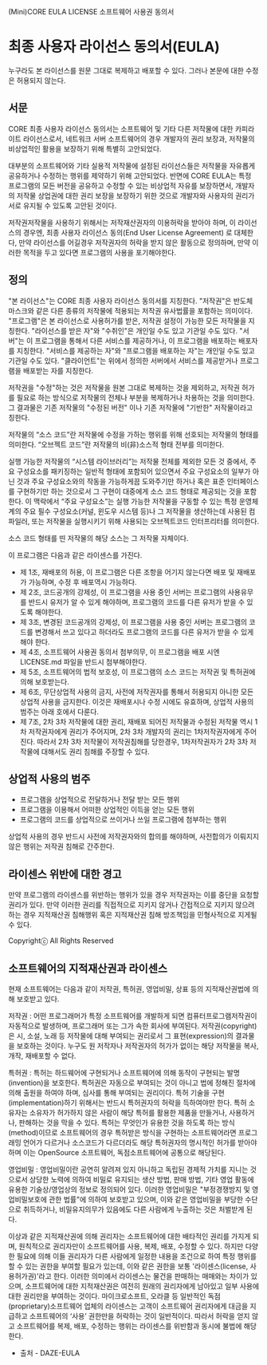 ﻿(Mini)CORE EULA LICENSE
소프트웨어 사용권 동의서

최종 사용자 라이선스 동의서(EULA)
=================
누구라도 본 라이선스를 원문 그대로 복제하고 배포할 수 있다. 그러나 본문에 대한 수정은 허용되지 않는다.

서문
----------------------------------
CORE 최종 사용자 라이선스 동의서는 소프트웨어 및 기타 다른 저작물에 대한 카피라이트 라이선스로서, 네트워크 서버 소프트웨어의 경우 개발자의 권리 보장과, 저작물의 비상업적인 활용을 보장하기 위해 특별히 고안되었다.

대부분의 소프트웨어와 기타 실용적 저작물에 설정된 라이선스들은 저작물을 자유롭게 공유하거나 수정하는 행위를 제약하기 위해 고안되었다. 반면에 CORE EULA는 특정 프로그램의 모든 버전을 공유하고 수정할 수 있는 비상업적 자유를 보장하면서, 개발자의 저작물 상업권에 대한 권리 보장을 보장하기 위한 것으로 개발자와 사용자의 권리가 서로 유지될 수 있도록 고안된 것이다.

저작권저작물을 사용하기 위해서는 저작재산권자의 이용허락을 받아야 하며, 이 라이선스의 경우엔, 최종 사용자 라이선스 동의(End User License Agreement) 로 대체한다, 만약 라이선스를 어길경우 저작권자의 허락을 받지 않은 활동으로 정의하며, 만약 이러한 목적을 두고 있다면 프로그램의 사용을 포기해야한다.


정의
----------------------------------
"본 라이선스"는 CORE 최종 사용자 라이선스 동의서를 지칭한다.
"저작권"은 반도체 마스크와 같은 다른 종류의 저작물에 적용되는 저작권 유사법률을 포함하는 의미이다.
"프로그램"은 본 라이선스로 사용허가를 받은, 저작권 설정이 가능한 모든 저작물을 지칭한다. "라이선스를 받은 자"와 "수취인"은 개인일 수도 있고 기관일 수도 있다.
"서버"는 이 프로그램을 통해서 다른 서비스를 제공하거나, 이 프로그램을 배포하는 배포자를 지칭한다. "서비스를 제공하는 자"와 "프로그램을 배포하는 자"는 개인일 수도 있고 기관일 수도 있다.
"클라이언트"는 위에서 정의한 서버에서 서비스를 제공받거나 프로그램을 배포받는 자를 지칭한다.

저작권을 "수정"하는 것은 저작물을 원본 그대로 복제하는 것을 제외하고, 저작권 허가를 필요로 하는 방식으로 저작물의 전체나 부분을 복제하거나 차용하는 것을 의미한다. 그 결과물은 기존 저작물의 "수정된 버전" 이나 기존 저작물에 "기반한" 저작물이라고 칭한다.

저작물의 “소스 코드”란 저작물에 수정을 가하는 행위를 위해 선호되는 저작물의 형태를 의미한다. “오브젝트 코드”란 저작물의 비(非)소스적 형태 전부를 의미한다.

실행 가능한 저작물의 “시스템 라이브러리”는 저작물 전체를 제외한 모든 것 중에서, 주요 구성요소를 패키징하는 일반적 형태에 포함되어 있으면서 주요 구성요소의 일부가 아닌 것과 주요 구성요소와의 작동을 가능하게끔 도와주기만 하거나 혹은 표준 인터페이스를 구현하기만 하는 것으로서 그 구현이 대중에게 소스 코드 형태로 제공되는 것을 포함한다. 이 맥락에서 “주요 구성요소”는 실행 가능한 저작물을 구동할 수 있는 특정 운영체계의 주요 필수 구성요소(커널, 윈도우 시스템 등)나 그 저작물을 생산하는데 사용된 컴파일러, 또는 저작물을 실행시키기 위해 사용되는 오브젝트코드 인터프리터를 의미한다.

소스 코드 형태를 띤 저작물의 해당 소스는 그 저작물 자체이다.


이 프로그램은  다음과 같은 라이센스를 가진다.

- 제 1조, 재배포의 허용, 이 프로그램은 다른 조항을 어기지 않는다면 배포 및 재배포가 가능하며, 수정 후 배포역시 가능하다.
- 제 2조, 코드공개의 강제성, 이 프로그램을 사용 중인 서버는 프로그램의 사용유무를 반드시 유저가 알 수 있게 해야하며, 프로그램의 코드를 다른 유저가 받을 수 있도록 해야한다.
- 제 3조, 변경된 코드공개의 강제성,  이 프로그램을 사용 중인 서버는 프로그램의 코드를 변경해서 쓰고 있다고 하더라도 프로그램의 코드를 다른 유저가 받을 수 있게 해야 한다.
- 제 4조, 소프트웨어 사용권 동의서 첨부의무, 이 프로그램을 배포 시엔 LICENSE.md 파일을 반드시 첨부해야한다.
- 제 5조, 소프트웨어의 법적 보호성, 이 프로그램의 소스 코드는 저작권 및 특허권에 의해 보호받는다.
- 제 6조, 무단상업적 사용의 금지, 사전에 저작권자를 통해서 허용되지 아니한 모든 상업적 사용을 금지한다. 이것은 재배포시나 수정 시에도 유효하며, 상업적 사용의 범주는 아래 호에서 다룬다.
- 제 7조, 2차 3차 저작물에 대한 권리, 재배포 되어진 저작물과 수정된 저작물 역시 1차 저작권자에게 권리가 주어지며, 2차 3차 개발자의 권리는 1차저작권자에게 주어진다. 따라서 2차 3차 저작물이 저작권침해를 당한경우, 1차저작권자가 2차 3차 저작물에 대해서도 권리 침해를 주장할 수 있다.

상업적 사용의 범주
----------------------------------
- 프로그램을 상업적으로 전달하거나 전달 받는 모든 행위
- 프로그램을 이용해서 어떠한 상업적인 이득을 얻는 모든 행위
- 프로그램의 코드를 상업적으로 쓰이거나 쓰일 프로그램에 첨부하는 행위

상업적 사용의 경우 반드시 사전에 저작권자와의 합의를 해야하며, 사전합의가 이뤄지지 않은 행위는 저작권 침해로 간주한다.

라이센스 위반에 대한 경고
----------------------------------
만약 프로그램의 라이센스를 위반하는 행위가 있을 경우 저작권자는 이를 중단을 요청할 권리가 있다. 만약 이러한 권리를 직접적으로 지키지 않거나 간접적으로 지키지 않으려 하는 경우 지적재산권 침해행위 혹은 지적재산권 침해 방조책임을 민형사적으로 지게될 수 있다.

Copyrightⓒ All Rights Reserved

소프트웨어의 지적재산권과 라이센스
----------------------------------
현재 소프트웨어는 다음과 같이 저작권, 특허권, 영업비밀, 상표 등의 지적재산권법에 의해 보호받고 있다.

저작권 : 어떤 프로그래머가 특정 소프트웨어를 개발하게 되면 컴퓨터프로그램저작권이 자동적으로 발생하며, 프로그래머 또는 그가 속한 회사에 부여된다. 저작권(copyright)은 시, 소설, 노래 등 저작물에 대해 부여되는 권리로서 그 표현(expression)의 결과물을 보호하는 것이다. 누구도 원 저작자나 저작권자의 허가가 없이는 해당 저작물을 복사, 개작, 재배포할 수 없다. 

특허권 : 특허는 하드웨어에 구현되거나 소프트웨어에 의해 동작이 구현되는 발명(invention)을 보호한다. 특허권은 자동으로 부여되는 것이 아니고 법에 정해진 절차에 의해 출원을 하여야 하며, 심사를 통해 부여되는 권리이다. 특허 기술을 구현(implementation)하기 위해서는 반드시 특허권자의 허락을 득하여야만 한다. 특허 소유자는 소유자가 허가하지 않은 사람이 해당 특허를 활용한 제품을 만들거나, 사용하거나, 판해하는 것을 막을 수 있다. 특허는 무엇인가 유용한 것을 하도록 하는 방식(method)이므로 소프트웨어의 경우 특허받은 방식을 구현하는 소프트웨어라면 프로그래밍 언어가 다르거나 소스코드가 다르더라도 해당 특허권자의 명시적인 허가를 받아야 하며 이는 OpenSource 소프트웨어, 독점소프트웨어에 공통으로 해당된다. 

영업비밀 : 영업비밀이란 공연히 알려져 있지 아니하고 독립된 경제적 가치를 지니는 것으로서 상당한 노력에 의하여 비밀로 유지되는 생산 방법, 판매 방법, 기타 영업 활동에 유용한 기술상/영업상의 정보로 정의되어 있다. 이러한 영업비밀은 "부정경쟁방지 및 영업비밀보호에 관한 법률"에 의하여 보호받고 있으며, 이와 같은 영업비밀을 부당한 수단으로 취득하거나, 비밀유지의무가 있음에도 다른 사람에게 누출하는 것은 처벌받게 된다. 

이상과 같은 지적재산권에 의해 권리자는 소프트웨어에 대한 배타적인 권리를 가지게 되며, 원칙적으로 권리자만이 소프트웨어를 사용, 복제, 배포, 수정할 수 있다. 하지만 다양한 필요에 의해 이들 권리자가 다른 사람에게 일정한 내용을 조건으로 하여 특정 행위를 할 수 있는 권한을 부여할 필요가 있는데, 이와 같은 권한을 보통 '라이센스(license, 사용허가권)'라고 한다. 이러한 의미에서 라이센스는 물건을 판매하는 매매와는 차이가 있으며, 소프트웨어에 대한 지적재산권은 여전히 원래의 권리자에게 남아있고 일부 사용에 대한 권리만을 부여하는 것이다. 마이크로소프트, 오라클 등 일반적인 독점(proprietary)소프트웨어 업체의 라이센스는 고객이 소프트웨어 권리자에게 대금을 지급하고 소프트웨어의 ‘사용’ 권한만을 허락하는 것이 일반적이다. 따라서 허락을 얻지 않고 소프트웨어를 복제, 배포, 수정하는 행위는 라이센스를 위반함과 동시에 불법에 해당한다.


- 출처 - DAZE-EULA